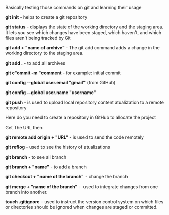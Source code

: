 Basically testing those commands on git and learning their usage 

**git init** - helps to create a git repository 

**git status** - displays the state of the working directory and the staging area. It lets you see which changes have been staged, which haven't, and which files aren't being tracked by Git

**git add + "name of archive"** - The git add command adds a change in the working directory to the staging area.

**git add .** - to add all archives 

**git c"ommit -m "comment** - for example: initial commit

**git config --global user.email "gmail"** (from GitHub)

**git config --global user.name "username"**

**git push**  -  is used to upload local repository content atualization to a remote repository

Here do you need to create a repository in GitHub to allocate the project

Get The URL then 

**git remote add origin + "URL"** - is used to send the code remotely 

**git reflog** - used to see the history of atualizations 

**git branch** - to see all branch 

**git branch + "name"** - to add a branch 

**git checkout + "name of the branch"** - change the branch 

**git merge + "name of the branch"** -  used to integrate changes from one branch into another.

**touch .gitignore** - used to instruct the version control system on which files or directories should be ignored when changes are staged or committed.
